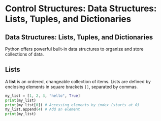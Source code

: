 
# Control Structures: Data Structures: Lists, Tuples, and Dictionaries

## Data Structures: Lists, Tuples, and Dictionaries

Python offers powerful built-in data structures to organize and store collections of data.

## Lists

A **list** is an ordered, changeable collection of items. Lists are defined by enclosing elements in square brackets `[]`, separated by commas.

```python
my_list = [1, 2, 3, "hello", True]
print(my_list)
print(my_list[0]) # Accessing elements by index (starts at 0)
my_list.append(4) # Add an element
print(my_list)

